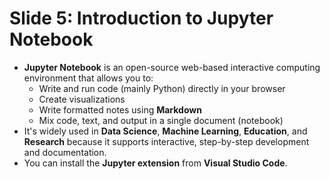 # Slide 5: Introduction to Jupyter Notebook

- **Jupyter Notebook** is an open-source web-based interactive computing environment that allows you to:
  - Write and run code (mainly Python) directly in your browser
  - Create visualizations
  - Write formatted notes using **Markdown**
  - Mix code, text, and output in a single document (notebook)
- It's widely used in **Data Science**, **Machine Learning**, **Education**, and **Research** because it supports interactive, step-by-step development and documentation.
- You can install the **Jupyter extension** from **Visual Studio Code**.